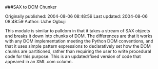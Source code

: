 ###SAX to DOM Chunker

Originally published: 2004-08-06 08:48:59
Last updated: 2004-08-06 08:48:59
Author: Uche Ogbuji

This module is similar to pulldom in that it takes a stream of SAX objects and breaks it down into chunks of DOM.  The differences are that it works with any DOM implementation meeting the Python DOM conventions, and that it uses simple pattern expressions to declaratively set how the DOM chunks are partitioned, rather than requiring the user to write procedural code for this purpose.  This is an updated/fixed version of code that appeared in an XML.com column.